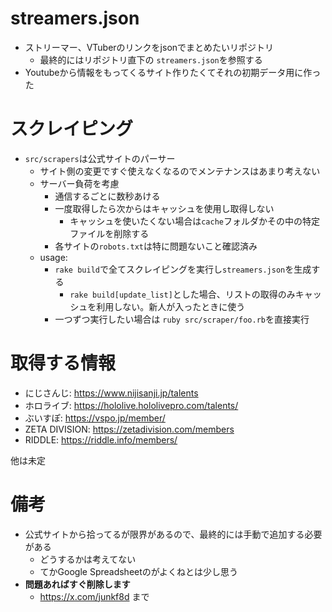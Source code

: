 # streamers.json

- ストリーマー、VTuberのリンクをjsonでまとめたいリポジトリ
    - 最終的にはリポジトリ直下の `streamers.json`を参照する
- Youtubeから情報をもってくるサイト作りたくてそれの初期データ用に作った

# スクレイピング

- `src/scrapers`は公式サイトのパーサー
    - サイト側の変更ですぐ使えなくなるのでメンテナンスはあまり考えない
    - サーバー負荷を考慮
        - 通信するごとに数秒あける
        - 一度取得したら次からはキャッシュを使用し取得しない
            - キャッシュを使いたくない場合は`cache`フォルダかその中の特定ファイルを削除する
        - 各サイトの`robots.txt`は特に問題ないこと確認済み
    - usage:
        - `rake build`で全てスクレイピングを実行し`streamers.json`を生成する
            - `rake build[update_list]`とした場合、リストの取得のみキャッシュを利用しない。新人が入ったときに使う
        - 一つずつ実行したい場合は `ruby src/scraper/foo.rb`を直接実行

# 取得する情報

- にじさんじ: https://www.nijisanji.jp/talents
- ホロライブ: https://hololive.hololivepro.com/talents/
- ぶいすぽ: https://vspo.jp/member/
- ZETA DIVISION: https://zetadivision.com/members
- RIDDLE: https://riddle.info/members/

他は未定

# 備考

- 公式サイトから拾ってるが限界があるので、最終的には手動で追加する必要がある
    - どうするかは考えてない
    - てかGoogle Spreadsheetのがよくねとは少し思う
- **問題あればすぐ削除します**
    - https://x.com/junkf8d まで